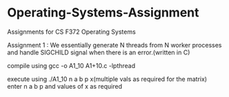 # Operating-Systems-Assignment
Assignments for CS F372 Operating Systems  

 Assignment 1
 : We essentially generate N threads from N worker processes and handle SIGCHILD signal when there is an error.(written in C)  
 
 compile using gcc -o A1_10 A1+10.c -lpthread  
 
 execute using ./A1_10 n a b p x(multiple vals as required for the matrix)  
 enter n a b p and values of x as required
